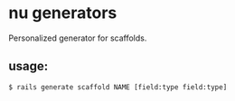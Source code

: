 # nu generators

Personalized generator for scaffolds.

## usage:

`$ rails generate scaffold NAME [field:type field:type]`
